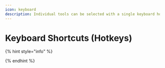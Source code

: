 ```yaml
---
icon: keyboard
description: Individual tools can be selected with a single keyboard hotkey press.
---
```


# Keyboard Shortcuts (Hotkeys)

{% hint style="info" %}

{% endhint %}
